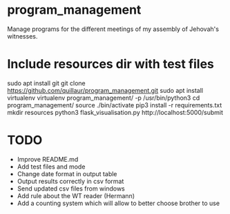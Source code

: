# program_management
Manage programs for the different meetings of my assembly of Jehovah's witnesses.

# Include resources dir with test files

sudo apt install git
git clone https://github.com/quillaur/program_management.git
sudo apt install virtualenv
virtualenv program_management/ -p /usr/bin/python3
cd program_management/
source ./bin/activate
pip3 install -r requirements.txt
mkdir resources
python3 flask_visualisation.py
http://localhost:5000/submit

# TODO
- Improve README.md
- Add test files and mode
- Change date format in output table
- Output results correctly in csv format
- Send updated csv files from windows
- Add rule about the WT reader (Hermann)
- Add a counting system which will allow to better choose brother to use